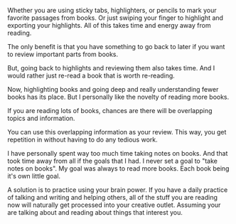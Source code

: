 Whether you are using sticky tabs, highlighters, or pencils to mark your favorite passages from books. Or just swiping your finger to highlight and exporting your highlights. All of this takes time and energy away from reading. 

The only benefit is that you have something to go back to later if you want to review important parts from books. 

But, going back to highlights and reviewing them also takes time. And I would rather just re-read a book that is worth re-reading. 

Now, highlighting books and going deep and really understanding fewer books has its place. But I personally like the novelty of reading more books. 

If you are reading lots of books, chances are there will be overlapping topics and information. 

You can use this overlapping information as your review. This way, you get repetition in without having to do any tedious work.

I have personally spent way too much time taking notes on books. And that took time away from all if the goals that I had. I never set a goal to "take notes on books". My goal was always to read more books. Each book being it's own little goal. 

A solution is to practice using your brain power. If you have a daily practice of talking and writing and helping others, all of the stuff you are reading now will naturally get processed into your creative outlet. Assuming your are talking about and reading about things that interest you. 